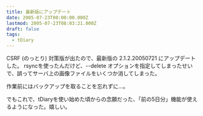 ```yaml
---
title: 最新版にアップデート
date: 2005-07-23T00:00:00.000Z
lastmod: 2005-07-23T08:03:21.000Z
draft: false
tags:
  - tDiary
---
```


CSRF (のっとり) 対策版が出たので、最新版の 2.1.2.20050721 にアップデートした。 rsyncを使ったんだけど、--delete オプションを指定してしまったせいで、誤ってサーバ上の画像ファイルをいくつか消してしまった。

作業前にはバックアップを取ることを忘れずに…。

でもこれで、tDiaryを使い始めた頃からの念願だった、「前の5日分」機能が使えるようになった。嬉しい。

